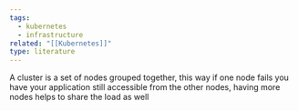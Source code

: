 ```yaml
---
tags:
  - kubernetes
  - infrastructure
related: "[[Kubernetes]]"
type: literature
---
```


A cluster is a set of nodes grouped together, this way if one node fails you have your application still accessible from the other nodes, having more nodes helps to share the load as well 

